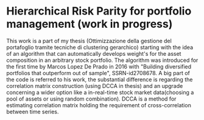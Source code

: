 # Hierarchical Risk Parity for portfolio management (work in progress)
This work is a part of my thesis (Ottimizzazione della gestione del portafoglio tramite tecniche di clustering gerarchico) starting with the idea of an algorithm that can automatically develops weight's for the asset composition in an arbitrary stock portfolio. The algorithm was introduced for the first time by Marcos Lopez De Prado in 2016 with "Building diversified portfolios that outperform out of sample", SSRN-id2708678. A big part of the code is referred to his work, the substantial difference is regarding the correlation matrix construction (using DCCA in thesis) and an upgrade concerning a wider option like a in-real-time stock market data(choosing a pool of assets or using random combination). 
DCCA is a method for estimating correlation matrix holding the requirement of cross-correlation between time series.
